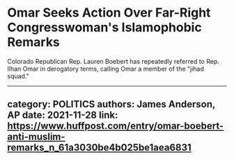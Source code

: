 # Omar Seeks Action Over Far-Right Congresswoman's Islamophobic Remarks

Colorado Republican Rep. Lauren Boebert has repeatedly referred to Rep. Ilhan Omar in derogatory terms, calling Omar a member of the "jihad squad."

---
category: POLITICS
authors: James Anderson, AP
date: 2021-11-28
link: https://www.huffpost.com/entry/omar-boebert-anti-muslim-remarks_n_61a3030be4b025be1aea6831
---
